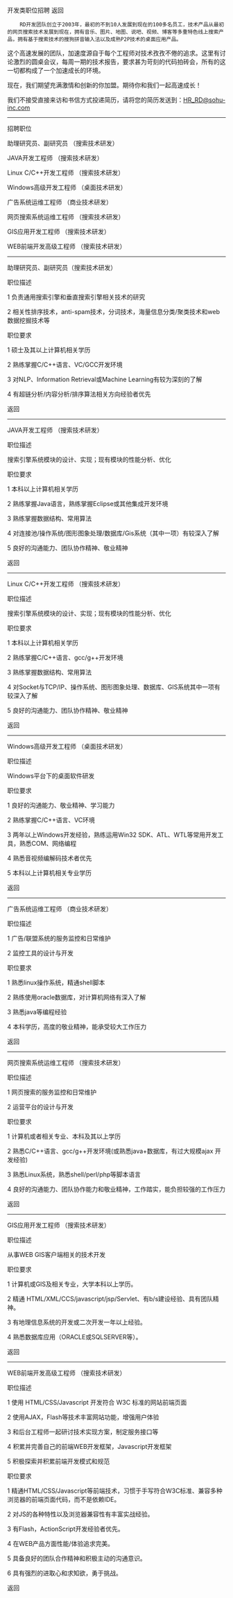 开发类职位招聘 返回  

  



        RD开发团队创立于2003年，最初的不到10人发展到现在的100多名员工，技术产品从最初的网页搜索技术发展到现在，拥有音乐、图片、地图、说吧、视频、博客等多重特色线上搜索产品，拥有基于搜索技术的搜狗拼音输入法以及成熟P2P技术的桌面应用产品。



这个高速发展的团队，加速度源自于每个工程师对技术孜孜不倦的追求。这里有讨论激烈的圆桌会议，每周一期的技术报告，要求甚为苛刻的代码拍砖会，所有的这一切都构成了一个加速成长的环境。



现在，我们期望充满激情和创新的你加盟。期待你和我们一起高速成长！



我们不接受直接来访和书信方式投递简历，请将您的简历发送到：HR_RD@sohu-inc.com 





--------------------------------------------------------------------------------

招聘职位



助理研究员、副研究员 （搜索技术研发） 

JAVA开发工程师 （搜索技术研发）

Linux C/C++开发工程师 （搜索技术研发） 

Windows高级开发工程师 （桌面技术研发） 

广告系统运维工程师 （商业技术研发） 

网页搜索系统运维工程师 （搜索技术研发）

GIS应用开发工程师 （搜索技术研发）

WEB前端开发高级工程师 （搜索技术研发） 





--------------------------------------------------------------------------------



助理研究员、副研究员（搜索技术研发）

职位描述

1 负责通用搜索引擎和垂直搜索引擎相关技术的研究 

2 相关性排序技术，anti-spam技术，分词技术，海量信息分类/聚类技术和web数据挖掘技术等 



职位要求 

1 硕士及其以上计算机相关学历 

2 熟练掌握C/C++语言、VC/GCC开发环境 

3 对NLP、Information Retrieval或Machine Learning有较为深刻的了解 

4 有超链分析/内容分析/排序算法相关方向经验者优先 

返回





--------------------------------------------------------------------------------



JAVA开发工程师 （搜索技术研发）

职位描述

搜索引擎系统模块的设计、实现；现有模块的性能分析、优化 

职位要求

1 本科以上计算机相关学历 

2 熟练掌握Java语言，熟练掌握Eclipse或其他集成开发环境 

3 熟练掌握数据结构、常用算法 

4 对连接池/操作系统/图形图象处理/数据库/Gis系统（其中一项）有较深入了解 

5 良好的沟通能力、团队协作精神、敬业精神 

返回





--------------------------------------------------------------------------------



Linux C/C++开发工程师 （搜索技术研发）

职位描述 

搜索引擎系统模块的设计、实现；现有模块的性能分析、优化 

职位要求 

1 本科以上计算机相关学历 

2 熟练掌握C/C++语言、gcc/g++开发环境 

3 熟练掌握数据结构、常用算法 

4 对Socket与TCP/IP、操作系统、图形图象处理、数据库、GIS系统其中一项有较深入了解 

5 良好的沟通能力、团队协作精神、敬业精神 

返回





--------------------------------------------------------------------------------



Windows高级开发工程师 （桌面技术研发）

职位描述 

Windows平台下的桌面软件研发 



职位要求 

1 良好的沟通能力、敬业精神、学习能力 

2 熟练掌握C/C++语言、VC环境 

3 两年以上Windows开发经验，熟练运用Win32 SDK、ATL、WTL等常用开发工具，熟悉COM、网络编程 

4 熟悉音视频编解码技术者优先 

5 本科以上计算机相关专业学历 

返回





--------------------------------------------------------------------------------



广告系统运维工程师 （商业技术研发）

职位描述 

1 广告/联盟系统的服务监控和日常维护 

2 监控工具的设计与开发 



职位要求 

1 熟悉linux操作系统，精通shell脚本 

2 熟练使用oracle数据库，对计算机网络有深入了解 

3 熟悉java等编程经验 

4 本科学历，高度的敬业精神，能承受较大工作压力

返回





--------------------------------------------------------------------------------



网页搜索系统运维工程师 （搜索技术研发）

职位描述 

1 网页搜索的服务监控和日常维护

2 运营平台的设计与开发



职位要求　 

1 计算机或者相关专业、本科及其以上学历

2 熟悉C/C++语言、gcc/g++开发环境(或熟悉java+数据库，有过大规模ajax 开发经验)

3 熟悉Linux系统，熟悉shell/perl/php等脚本语言

4 良好的沟通能力、团队协作能力和敬业精神，工作踏实，能负担较强的工作压力

返回





--------------------------------------------------------------------------------



GIS应用开发工程师 （搜索技术研发）

职位描述 

从事WEB GIS客户端相关的技术开发 



职位要求 

1 计算机或GIS及相关专业，大学本科以上学历。

2 精通 HTML/XML/CCS/javascript/jsp/Servlet、有b/s建设经验、具有团队精神。

3 有地理信息系统的开发或二次开发一年以上经验。

4 熟悉数据库应用（ORACLE或SQLSERVER等）。

返回





--------------------------------------------------------------------------------



WEB前端开发高级工程师 （搜索技术研发）

职位描述 

1 使用 HTML/CSS/Javascript 开发符合 W3C 标准的网站前端页面

2 使用AJAX，Flash等技术丰富网站功能，增强用户体验

3 和后台工程师一起研讨技术实现方案，制定服务接口等

4 积累并完善自己的前端WEB开发框架，Javascript开发框架

5 积极探索并积累前端开发模式和规范



职位要求 

1 精通HTML/CSS/Javascript等前端技术，习惯于手写符合W3C标准、兼容多种浏览器的前端页面代码，而不是依赖IDE。

2 对JS的各种特性以及浏览器兼容性有丰富实战经验。

3 有Flash，ActionScript开发经验者优先。

4 在WEB产品方面性能/体验追求完美。

5 具备良好的团队合作精神和积极主动的沟通意识。

6 具有强烈的进取心和求知欲，勇于挑战。

返回

